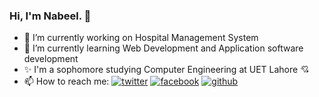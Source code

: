 ### Hi, I'm Nabeel. 👋

- 🔭 I’m currently working on Hospital Management System
- 🌱 I’m currently learning Web Development and Application software development
- ✨ I'm a sophomore studying Computer Engineering at UET Lahore 💘
- 📫 How to reach me: 
  [![twitter](http://i.imgur.com/wWzX9uB.png)][1]
  [![facebook](http://i.imgur.com/fep1WsG.png)][2]
  [![github](http://i.imgur.com/9I6NRUm.png)][3]
<!--
**nabeelraza-7/nabeelraza-7** is a ✨ _special_ ✨ repository because its `README.md` (this file) appears on your GitHub profile.

Here are some ideas to get you started:

- 🔭 I’m currently working on ...
- 🌱 I’m currently learning ...
- 👯 I’m looking to collaborate on ...
- 🤔 I’m looking for help with ...
- 💬 Ask me about ...
- 📫 How to reach me: ...
- 😄 Pronouns: ...
- ⚡ Fun fact: ...
-->

[1.2]: http://i.imgur.com/wWzX9uB.png (twitter icon without padding)
[2.2]: http://i.imgur.com/fep1WsG.png (facebook icon without padding)
[3.2]: http://i.imgur.com/9I6NRUm.png (github icon without padding)

[1]: http://www.twitter.com/nabeel_raza
[2]: http://www.facebook.com/nabeelraza512
[3]: http://www.github.com/nabeelraza-7
